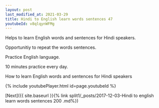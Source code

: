 ```yaml
---
layout: post
last_modified_at: 2021-03-29
title: Hindi to English learn words sentences 47 
youtubeId: v8qlqynWFMg
---
```

 
 
Helps to learn English words and sentences for Hindi speakers.

Opportunitiy to repeat the words sentences. 

Practice English language. 
 
10 minutes practice every day. 
 
How to learn English words and sentences for Hindi speakers 
 
{% include youtubePlayer.html id=page.youtubeId %}
 
 
[Next]({{ site.baseurl }}{% link  split1/_posts/2017-12-03-Hindi to english learn words sentences 200 .md%})
 

